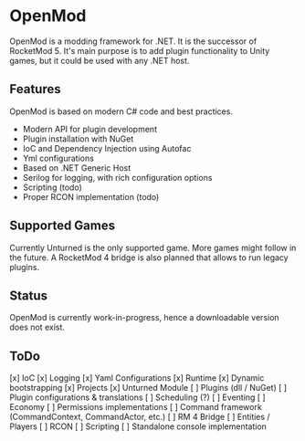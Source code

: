 # OpenMod
OpenMod is a modding framework for .NET. It is the successor of RocketMod 5.
It's main purpose is to add plugin functionality to Unity games, but it could be used with any .NET host.

## Features
OpenMod is based on modern C# code and best practices.
- Modern API for plugin development
- Plugin installation with NuGet
- IoC and Dependency Injection using Autofac
- Yml configurations
- Based on .NET Generic Host
- Serilog for logging, with rich configuration options
- Scripting (todo)
- Proper RCON implementation (todo)

## Supported Games
Currently Unturned is the only supported game. More games might follow in the future.
A RocketMod 4 bridge is also planned that allows to run legacy plugins.

## Status
OpenMod is currently work-in-progress, hence a downloadable version does not exist.

## ToDo
[x] IoC
[x] Logging
[x] Yaml Configurations
[x] Runtime
[x] Dynamic bootstrapping
[x] Projects
[x] Unturned Module
[ ] Plugins (dll / NuGet)
[ ] Plugin configurations & translations
[ ] Scheduling (?)
[ ] Eventing
[ ] Economy
[ ] Permissions implementations
[ ] Command framework (CommandContext, CommandActor, etc.)
[ ] RM 4 Bridge
[ ] Entities / Players
[ ] RCON
[ ] Scripting
[ ] Standalone console implementation